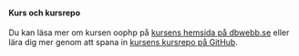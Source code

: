 #### Kurs och kursrepo

Du kan läsa mer om kursen oophp på [kursens hemsida på dbwebb.se](https://dbwebb.se/kurser/oophp-v5) eller lära dig mer genom att spana in [kursens kursrepo på GitHub](https://github.com/dbwebb-se/oophp).
